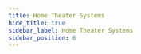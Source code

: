```yaml
---
title: Home Theater Systems
hide_title: true
sidebar_label: Home Theater Systems
sidebar_position: 6
---
```


